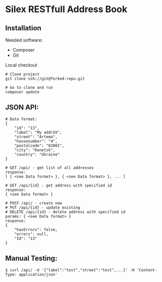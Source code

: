 Silex RESTfull Address Book
================

## Installation ##

Needed software:
 - Composer
 - Git

Local checkout

    # Clone project
    git clone ssh://git@forked-repo.git

    # Go to clone and run
    composer update

## JSON API: ##

    # Data format:
    {
        "id": "13",
        "label": "My addrXX",
        "street": "Artema",
        "housenumber": "4",
        "postalcode": "83001",
        "city": "Donetsk",
        "country": "Ukraine"
    }

    # GET /api/ - get list of all addresses
    response:
    [ { <see Data format> }, { <see Data format> }, ... ]

    # GET /api/{id} - get address with specified id
    response:
    { <see Data format> }

    # POST /api/ - create new
    # PUT /api/{id} - update existing
    # DELETE /api/{id} - delete address with specified id
    params: { <see Data format> }
    response:
    {
        "hasErrors": false,
        "errors": null,
        "Id": "13"
    }

## Manual Testing: ##

    $ curl /api/ -d '{"label":"test","street":"test",...}' -H 'Content-Type: application/json'